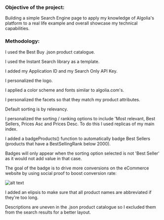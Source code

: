 ### Objective of the project:

Building a simple Search Engine page to apply my knowledge of Algolia's platform to a real life example and overall showcase my technical capabilities.

### Methodology:

I used the Best Buy .json product catalogue.

I used the Instant Search library as a template.

I added my Application ID and my Search Only API Key.

I personalized the logo.

I applied a color scheme and fonts similar to algolia.com's.

I personalized the facets so that they match my product attributes.

Default sorting is by relevancy.

I personalized the sorting / ranking options to include 'Most relevant, Best Sellers, Prices Asc and Prices Desc. To do this I used replicas of my main index.

I added a badgeProducts() function to automatically badge Best Sellers (products that have a BestSellingRank below 2000).

Badges will only appear when the sorting option selected is not 'Best Seller' as it would not add value in that case.

The goal of the badge is to drive more conversions on the eCommerce website by using social proof to boost conversion rate:

![alt text](https://i.ibb.co/4V3Qnh0/Capture-d-cran-2019-11-17-05-12-18.png)

I added an elipsis to make sure that all product names are abbreviated if they're too long.

Descriptions are uneven in the .json product catalogue so I excluded them from the search results for a better layout.
